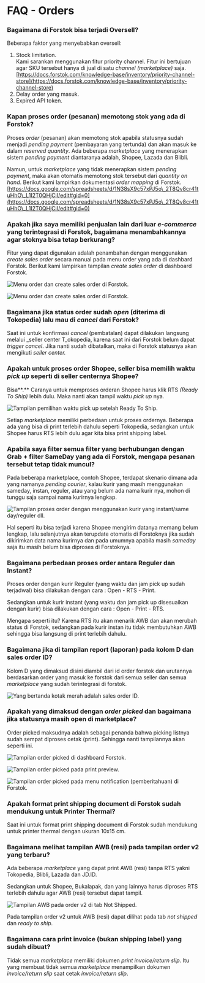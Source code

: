 # FAQ - Orders

### **Bagaimana di Forstok** bisa terjadi Oversell?

Beberapa faktor yang menyebabkan oversell:

1. Stock limitation.\
   Kami sarankan menggunakan fitur priority channel. Fitur ini bertujuan agar SKU tersebut hanya di jual di satu _channel (marketplace)_ saja.\
   [https://docs.forstok.com/knowledge-base/inventory/priority-channel-store](https://docs.forstok.com/knowledge-base/inventory/priority-channel-store)
2. Delay order yang masuk.
3. Expired API token.

### **Kapan proses order (pesanan) memotong stok yang ada di Forstok?**

Proses _order_ (pesanan) akan memotong stok apabila statusnya sudah menjadi _pending payment_ (pembayaran yang tertunda) dan akan masuk ke dalam  _reserved quantity_. Ada beberapa _marketplace_ yang menerapkan sistem _pending payment_ diantaranya adalah, Shopee, Lazada dan Blibli.

Namun, untuk _marketplace_ yang tidak menerapkan sistem _pending payment_, maka akan otomatis memotong stok tersebut dari _quantity on hand_. Berikut kami lampirkan dokumentasi _order mapping_ di Forstok. [https://docs.google.com/spreadsheets/d/1N38sX9c57xPJ5o\_2T8Qv8cr41tuHhO\_L1I2T0QHjCiI/edit#gid=0](https://docs.google.com/spreadsheets/d/1N38sX9c57xPJ5o\_2T8Qv8cr41tuHhO\_L1I2T0QHjCiI/edit#gid=0)

### **Apakah jika saya memiliki penjualan lain dari luar **_**e-commerce**_** yang terintegrasi di Forstok, bagaimana menambahkannya agar stoknya bisa tetap berkurang?**

Fitur yang dapat digunakan adalah penambahan dengan menggunakan _create sales order_ secara manual pada menu order yang ada di dashbard Forstok. Berikut kami lampirkan tampilan _create sales order_ di dashboard Forstok.

![Menu order dan create sales order di Forstok.](../../.gitbook/assets/Screenshot\_1.png)

![Menu order dan create sales order di Forstok.](<../../.gitbook/assets/WhatsApp Image 2022-03-15 at 2.07.24 PM.jpeg>)

### **Bagaimana jika status order sudah **_**open**_** (diterima di Tokopedia) lalu mau di **_**cancel**_** dari Forstok?**

Saat ini untuk konfirmasi _cancel_ (pembatalan) dapat dilakukan langsung melalui _seller center T_okopedia, karena saat ini dari Forstok belum dapat _trigger cancel_. Jika nanti sudah dibatalkan, maka di Forstok statusnya akan mengikuti _seller center._

### **Apakah untuk proses order Shopee, seller bisa memilih waktu **_**pick up**_** seperti di seller centernya Shopee?**

Bisa**.** Caranya untuk memproses orderan Shopee harus klik RTS _(Ready To Ship)_ lebih dulu. Maka nanti akan tampil waktu _pick up_ nya.

![Tampilan pemilihan waktu pick up setelah Ready To Ship.](../../.gitbook/assets/Picture1.png)

Setiap _marketplace_ memiliki perbedaan untuk proses ordernya. Beberapa ada yang bisa di print terlebih dahulu seperti Tokopedia, sedangkan untuk Shopee harus RTS lebih dulu agar kita bisa print shipping label.

### **Apabila saya filter semua filter yang berhubungan dengan Grab + filter SameDay yang ada di Forstok, mengapa pesanan tersebut tetap tidak muncul?**

Pada beberapa marketplace, contoh Shopee, terdapat skenario dimana ada yang namanya _pending courier_, kalau kurir yang masih menggunakan sameday, instan, reguler, atau yang belum ada nama kurir nya, mohon di tunggu saja sampai nama kurirnya lengkap.

![Tampilan proses order dengan menggunakan kurir yang instant/same day/reguler dll.](../../.gitbook/assets/Picture2.png)

Hal seperti itu bisa terjadi karena Shopee mengirim datanya memang belum lengkap, lalu selanjutnya akan terupdate otomatis di Forstoknya jika sudah dikirimkan data nama kurirnya dan pada umumnya apabila masih _sameday_ saja itu masih belum bisa diproses di Forstoknya.

### **Bagaimana perbedaan proses order antara Reguler dan Instant?**

Proses order dengan kurir Reguler (yang waktu dan jam pick up sudah terjadwal) bisa dilakukan dengan cara : Open - RTS - Print.

Sedangkan untuk kurir instant (yang waktu dan jam pick up disesuaikan dengan kurir) bisa dilakukan dengan cara : Open - Print - RTS.

Mengapa seperti itu? Karena RTS itu akan menarik AWB dan akan merubah status di Forstok, sedangkan pada kurir instan itu tidak membutuhkan AWB sehingga bisa langsung di print terlebih dahulu.

### Bagaimana jika di tampilan report (laporan) pada kolom D dan sales order ID?

Kolom D yang dimaksud disini diambil dari id order forstok dan urutannya berdasarkan order yang masuk ke forstok dari semua seller dan semua _marketplace_ yang sudah terintegrasi di forstok.

![Yang bertanda kotak merah adalah sales order ID.](../../.gitbook/assets/Picture3.png)

### Apakah yang dimaksud dengan _order picked_ dan bagaimana jika statusnya masih open di marketplace?

Order picked maksudnya adalah sebagai penanda bahwa picking listnya sudah sempat diproses cetak (print). Sehingga nanti tampilannya akan seperti ini.

![Tampilan order picked di dashboard Forstok.](<../../.gitbook/assets/tampilan di ui forstok.png>)

![Tampilan order picked pada print preview.](<../../.gitbook/assets/tampilan print preview.png>)

![Tampilan order picked pada menu notification (pemberitahuan) di Forstok.](<../../.gitbook/assets/tampilan pemberitahuan forstok.png>)

### **Apakah format print shipping document di Forstok sudah mendukung untuk Printer Thermal?**

Saat ini untuk format print shipping document di Forstok sudah mendukung untuk printer thermal dengan ukuran 10x15 cm.

### **Bagaimana melihat tampilan AWB (resi) pada tampilan order v2 yang terbaru?**

Ada beberapa _marketplace_ yang dapat print AWB (resi) tanpa RTS yakni  Tokopedia, Blibli, Lazada dan JD.ID.

Sedangkan untuk Shopee, Bukalapak, dan yang lainnya harus diproses RTS terlebih dahulu agar AWB (resi) tersebut dapat tampil.

![Tampilan AWB pada order v2 di tab Not Shipped.](<../../.gitbook/assets/WhatsApp Image 2022-05-11 at 12.17.33 PM.jpeg>)

Pada tampilan order v2 untuk AWB (resi) dapat dilihat pada tab _not shipped_ dan _ready to ship_.&#x20;

### Bagaimana cara print invoice (bukan shipping label) yang sudah dibuat?

Tidak semua _marketplace_ memiliki dokumen _print invoice/return slip_. Itu yang membuat tidak semua _marketplace_ menampilkan dokumen _invoice/return slip_ saat cetak _invoice/return slip_.
